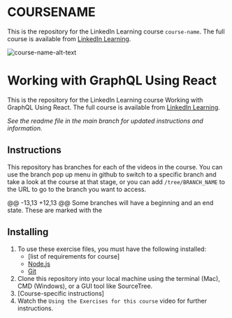 # COURSENAME
This is the repository for the LinkedIn Learning course `course-name`. The full course is available from [LinkedIn Learning][lil-course-url].

![course-name-alt-text][lil-thumbnail-url]
# Working with GraphQL Using React
This is the repository for the LinkedIn Learning course Working with GraphQL Using React. The full course is available from [LinkedIn Learning][lil-course-url].

_See the readme file in the main branch for updated instructions and information._

## Instructions
This repository has branches for each of the videos in the course. You can use the branch pop up menu in github to switch to a specific branch and take a look at the course at that stage, or you can add `/tree/BRANCH_NAME` to the URL to go to the branch you want to access.

@@ -13,13 +12,13 @@ Some branches will have a beginning and an end state. These are marked with the

## Installing
1. To use these exercise files, you must have the following installed:
    - [list of requirements for course]
    - [Node.js](https://nodejs.org/)
    - [Git](https://git-scm.com/)
2. Clone this repository into your local machine using the terminal (Mac), CMD (Windows), or a GUI tool like SourceTree.
3. [Course-specific instructions]
3. Watch the `Using the Exercises for this course` video for further instructions.


[0]: # (Replace these placeholder URLs with actual course URLs)

[lil-course-url]: https://www.linkedin.com/learning/
[lil-thumbnail-url]: http://